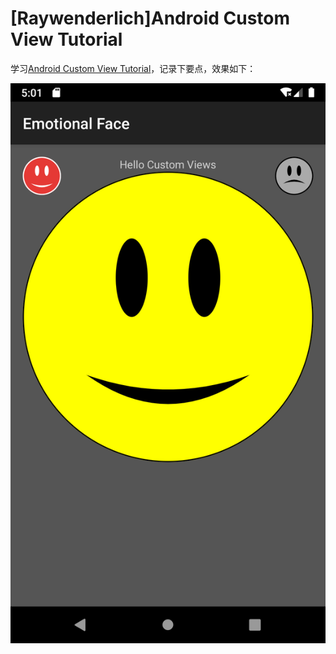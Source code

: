 # [Raywenderlich]Android Custom View Tutorial

学习[Android Custom View Tutorial](https://www.raywenderlich.com/142-android-custom-view-tutorial)，记录下要点，效果如下：

![016](https://github.com/winfredzen/Android-Basic/blob/master/images/016.png)

